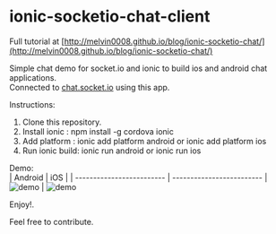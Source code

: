 # ionic-socketio-chat-client

Full tutorial at [http://melvin0008.github.io/blog/ionic-socketio-chat/](http://melvin0008.github.io/blog/ionic-socketio-chat/)

Simple chat demo for socket.io and ionic to build ios and android chat applications.    
Connected to [chat.socket.io](http://socket.io/demos/chat/) using this app.

Instructions:   
1. Clone this repository.    
2. Install ionic : npm install -g cordova ionic    
3. Add platform : ionic add platform android or ionic add platform ios    
4. Run ionic build: ionic run android or ionic run ios      

Demo:   
| Android             |  iOS |
| ------------------------- | ------------------------- |
![demo](../master/image/demo.gif?raw=true)  |  ![demo](../master/image/ios.gif?raw=true)


Enjoy!.    

Feel free to contribute.


